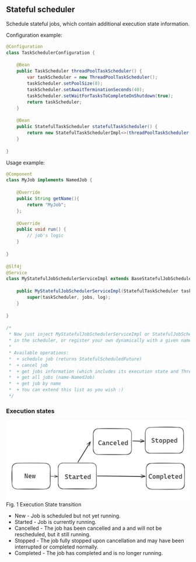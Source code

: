 ## Stateful scheduler


Schedule stateful jobs, which contain additional execution state information.

Configuration example:

```java
@Configuration
class TaskSchedulerConfiguration {

    @Bean
    public TaskScheduler threadPoolTaskScheduler() {
        var taskScheduler = new ThreadPoolTaskScheduler();
        taskScheduler.setPoolSize(8);
        taskScheduler.setAwaitTerminationSeconds(40);
        taskScheduler.setWaitForTasksToCompleteOnShutdown(true);
        return taskScheduler;
    }

    @Bean
    public StatefulTaskScheduler statefulTaskScheduler() {
        return new StatefulTaskSchedulerImpl<>(threadPoolTaskScheduler());
    }
    
}
```

Usage example: 

```java
@Component
class MyJob implements NamedJob {
    
    @Override
    public String getName(){
        return "MyJob";
    };
    
    @Override
    public void run() {
        // job's logic
    }
    
}

@Slf4j
@Service
class MyStatefulJobSchedulerServiceImpl extends BaseStatefulJobSchedulerService<NamedJob> {

    public MyStatefulJobSchedulerServiceImpl(StatefulTaskScheduler taskScheduler, Map<String, NamedJob> jobs, Logger logger) {
        super(taskScheduler, jobs, log);
    }

}

/*
 * Now just inject MyStatefulJobSchedulerServiceImpl or StatefulJobSchedulerService to operate on available NamedJob
 * in the scheduler, or register your own dynamically with a given name.
 * 
 * Available operations:
 *  + schedule job (returns StatefulScheduledFuture)
 *  + cancel job
 *  + get jobs information (which includes its execution state and Thread.State)
 *  + get all jobs (name-NamedJob)
 *  + get job by name
 *  + You can extend this list as you wish :)
 */
```

### Execution states

![execution-states-transition.png](images/execution-states-transition.png)
Fig. 1 Execution State transition

* New - Job is scheduled but not yet running.
* Started - Job is currently running.
* Cancelled - The job has been cancelled and a and will not be rescheduled, but it still running.
* Stopped - The job fully stopped upon cancellation and may have been interrupted or completed normally.
* Completed - The job has completed and is no longer running.

